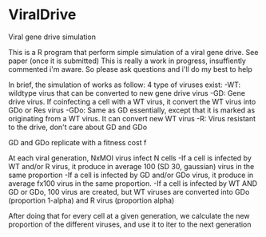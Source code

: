 # ViralDrive
Viral gene drive simulation

This is a R program that perform simple simulation of a viral gene drive. See paper (once it is submitted)
This is really a work in progress, insuffiently commented i'm aware. So please ask questions and i'll do my best to help

In brief, the simulation of works as follow:
4 type of viruses exist:
-WT: wildtype virus that can be converted to new gene drive virus
-GD: Gene drive virus. If coinfecting a cell with a WT virus, it convert the WT virus into GDo or Res virus
-GDo: Same as GD essentially, except that it is marked as originating from a WT virus. It can convert new WT virus
-R: Virus resistant to the drive, don't care about GD and GDo

GD and GDo replicate with a fitness cost f

At each viral generation, NxMOI virus infect N cells
-If a cell is infected by WT and/or R virus, it produce in average 100 (SD 30, gaussian) virus in the same proportion
-If a cell is infected by GD and/or GDo virus, it produce in average fx100 virus in the same proportion. 
-If a cell is infected by WT AND GD or GDo, 100 virus are created, but WT viruses are converted into GDo (proportion 1-alpha) and R virus (proportion alpha)

After doing that for every cell at a given generation, we calculate the new proportion of the different viruses, and use it to iter to the next generation
